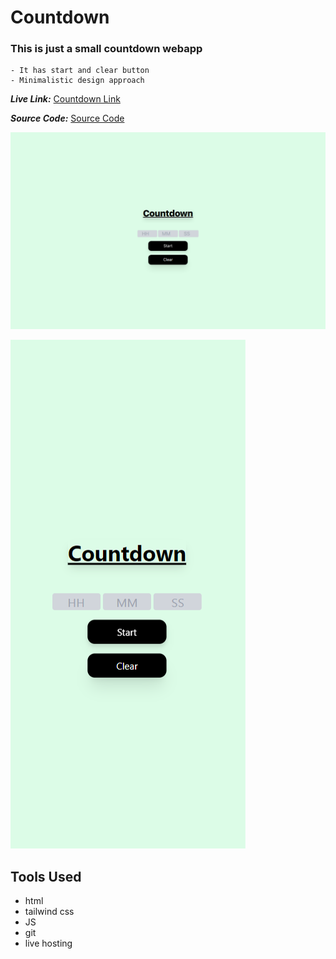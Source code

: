 # Countdown  

### This is just a small countdown webapp 
    - It has start and clear button  
    - Minimalistic design approach  

***Live Link:***     [Countdown Link](https://countdown-app-js.vercel.app)

***Source Code:***   [Source Code](https://github.com/manish-neemnarayan/countdown-app-js)  

![stopwatch image](./countdown-app-js-ss.png)  

![stopwatch mobile image](./countdown-app-js-ss2.png)

## **Tools Used**  
 - html
 - tailwind css
 - JS
 - git
 - live hosting